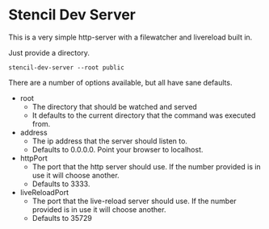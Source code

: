 # Stencil Dev Server

This is a very simple http-server with a filewatcher and livereload built in.

Just provide a directory.

```
stencil-dev-server --root public
```

There are a number of options available, but all have sane defaults.

- root
  - The directory that should be watched and served
  - It defaults to the current directory that the command was executed from.
- address
  - The ip address that the server should listen to.
  - Defaults to 0.0.0.0. Point your browser to localhost.
- httpPort
  - The port that the http server should use.  If the number provided is in use it will choose another.
  - Defaults to 3333.
- liveReloadPort
  - The port that the live-reload server should use. If the number provided is in use it will choose another.
  - Defaults to 35729
